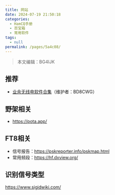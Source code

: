 ```yaml
---
title: 网站
date: 2024-07-19 21:50:18
categories: 
  - HamCQ手册
  - 百宝箱
  - 常用软件
tags: 
  - null
permalink: /pages/5a4c08/
---
```

> 本文编辑：BG4IJK

## 推荐

* [业余无线电软件合集](https://s.seeku.site/#/web)（维护者：BD8CWG）

## 野架相关

* https://pota.app/

## FT8相关

* 信号报告：https://pskreporter.info/pskmap.html
* 常用频段：https://hf.dxview.org/

## 识别信号类型

https://www.sigidwiki.com/
